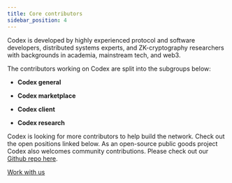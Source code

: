 ```yaml
---
title: Core contributors
sidebar_position: 4
---
```


Codex is developed by highly experienced protocol and software developers, distributed systems experts, and ZK-cryptography researchers with backgrounds in academia, mainstream tech, and web3. 

The contributors working on Codex are split into the subgroups below:

- **Codex general**

- **Codex marketplace**

- **Codex client**

- **Codex research**

Codex is looking for more contributors to help build the network. Check out the open positions linked below. As an open-source public goods project Codex also welcomes community contributions. Please check out our [Github repo here](https://github.com/codex-storage).

[Work with us](https://jobs.status.im/)
